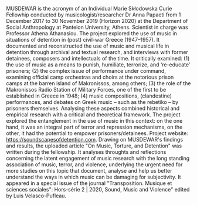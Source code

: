 MUSDEWAR is the acronym of an Individual Marie Skłodowska Curie Fellowhip conducted by musicologist/researcher Dr Anna Papaeti from 1 December 2017 to 30 November 2019 (Horizon 2020) at the Department of Social Anthropology at Panteion University, Athens. Scientist in charge was Professor Athena Athanasiou. The project explored the use of music in situations of detention in (post) civil-war Greece (1947–1957).  It documented and reconstructed the use of music and musical life in detention through archival and textual research, and interviews with former detainees, composers and intellectuals of the time. It critically examined: (1) the use of music as a means to punish, humiliate, terrorize, and ‘re-educate’ prisoners; (2) the complex issue of performance under command, examining official camp orchestras and choirs at the notorious prison camps at the barren island of Makronissos, among others; (3) the role of the  Makronissos Radio Station of Military Forces, one of the first to be established in Greece in 1948; (4) music compositions, (clandestine) performances, and debates on Greek music – such as the rebetiko – by prisoners themselves. Analysing these aspects combined historical and empirical research with a critical and theoretical framework. The project explored the entanglement in the use of music in this context: on the one hand, it was an integral part of terror and repression mechanisms, on the other, it had the potential to empower prisoners/detainees. Project website: https://soundscapesofdetention.com. Drawing on MUSDEWAR's findings and results, the uploaded article "On Music, Torture, and Detention" was written during the fellowship. It analyses throughts and reflections concerning the latent engagement of music research with the long standing association of music, terror, and violence, underlying the urgent need for more studies on this topic that document, analyse and help us better understand the ways in which music can be damaging for subjectivity. It appeared in a special issue of the journal "Transposition. Musique et sciences sociales": Hors-série 2 | 2020, Sound, Music and Violence" edited by Luis Velasco-Pufleau.

